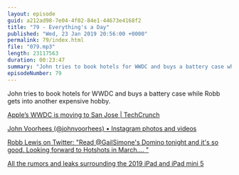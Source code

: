 ```yaml
---
layout: episode
guid: a212ad98-7e04-4f02-84e1-44673e4168f2
title: "79 - Everything's a Day"
published: "Wed, 23 Jan 2019 20:56:00 +0000"
permalink: 79/index.html
file: "079.mp3"
length: 23117563
duration: 00:23:47
summary: "John tries to book hotels for WWDC and buys a battery case while Robb gets into another expensive hobby."
episodeNumber: 79
---
```


John tries to book hotels for WWDC and buys a battery case while Robb gets into another expensive hobby.

[Apple’s WWDC is moving to San Jose | TechCrunch](https://techcrunch.com/2017/02/16/apples-wwdc-is-moving-to-san-jose/)

[John Voorhees (@johnvoorhees) • Instagram photos and videos](https://www.instagram.com/p/Bs6w2QiA-EQ/)

[Robb Lewis on Twitter: "Read @GailSimone's Domino tonight and it's so good. Looking forward to Hotshots in March.… "](https://twitter.com/rmlewisuk/status/1086732273284714496)

[All the rumors and leaks surrounding the 2019 iPad and iPad mini 5](https://appleinsider.com/articles/19/01/21/all-the-rumors-and-leaks-surrounding-the-2019-ipad-and-ipad-mini-5)
